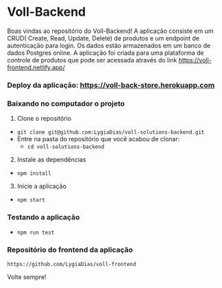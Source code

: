 # Voll-Backend

Boas vindas ao repositório do Voll-Backend! A aplicação consiste em um CRUD( Create, Read, Update, Delete) de produtos e um endpoint de autenticação para login. Os dados estão armazenados em um banco de dados Postgres online. A aplicação foi criada para uma plataforma de controle de produtos que pode ser acessada através do link https://voll-frontend.netlify.app/


### Deploy da aplicação: https://voll-back-store.herokuapp.com 




### Baixando no computador o projeto


1. Clone o repositório

- `git clone git@github.com:LygiaDias/voll-solutions-backend.git` 
- Entre na pasta do repositório que você acabou de clonar:
  - `cd voll-solutions-backend`

2. Instale as dependências 

- `npm install`

3. Inicie a aplicação

- `npm start`


### Testando a aplicação

- `npm run test`


### Repositório do frontend da aplicação

`https://github.com/LygiaDias/voll-frontend`


Volte sempre!